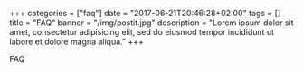 +++
categories = ["faq"]
date = "2017-06-21T20:46:28+02:00"
tags = []
title = "FAQ"
banner = "/img/postit.jpg"
description = "Lorem ipsum dolor sit amet, consectetur adipisicing elit, sed do eiusmod tempor incididunt ut labore et dolore magna aliqua."
+++

FAQ